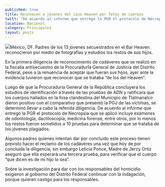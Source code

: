 ```yaml
---
published: true
title: Reconocen a jóvenes del caso Heaven por fotos de cuerpos
twitt: "De acuerdo al informe que entregó la PGR el protocolo de Necropsia que se aplicó, incluye exámenes de odontología, dactiloscopia, medicina forense, entre otros, por lo menos los restos fueron sometidos a 10 pruebas para determinar que se trataba de los jóvenes plagiados"
location: Nacional
category: Principales
layout: posts
---
```


![](/_posts/2013/09/07/barheaven.jpg)México, DF. Padres de los 13 jóvenes secuestrados en el Bar Heaven reconocieron por medio de fotografías y estudios los restos de sus hijos.

En la primera diligencia de reconocimiento de cadáveres que se realizó en la fiscalía antisecuestro de la ProcuradurÍa General de Justicia del Distrito Federal, pese a la renuencia de aceptar que fueran sus hijos, ayer ante la evidencia tuvieron que reconocer que se trataba “de los del Heaven”.

Luego de que la Procuraduría General de la República concluyera los estudios de identificación a través de las pruebas de ADN y ratificara que los cuerpos hallados en la fosa clandestina del Municipio de Tlalmanalco dieron positivo con el comparativo que presentó la PGJ de las víctimas, se determinó llevar a cabo la referida diligencia. De acuerdo al informe que entregó la PGR el protocolo de Necropsia que se aplicó incluye exámenes de odontología, dactiloscopia, medicina forense, entre otros, por lo menos los restos fueron sometidos a 10 pruebas para determinar que se trataba de los jóvenes plagiados.

Algunos padres quienes intentan dar por concluido este proceso tienen previsto hacer el reclamo de los cadáveres una vez que hoy de por concluida la diligencia, sin embargo Leticia Ponce, Madre de Jerzy Ortiz aseguró que ella esperará una tercera prueba, para verificar que el cuerpo “que dicen es de mi hijo lo sea”.

Sobre la investigación para dar con los responsables del homicidio exigieron al gobierno del Distrito Federal continuar con la indagación, porque quieren castigo para los responsables.
